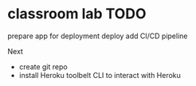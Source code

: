 # classroom lab TODO

prepare app for deployment
deploy
add CI/CD pipeline

Next
- create git repo
- install Heroku toolbelt CLI to interact with Heroku